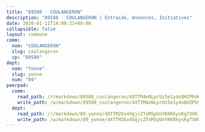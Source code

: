 ```yaml
---
title: "89580 - COULANGERON"
description: "89580 - COULANGERON | Entraide, Annonces, Initiatives"
date: 2020-01-11T14:09:21+09:00
collapsible: false
layout: commune
comm:
  nom: "COULANGERON"
  slug: coulangeron
  cp: "89580"
dept:
  nom: "Yonne"
  slug: yonne
  num: "89"
peerpad:
  comm:
    read_path: /r/markdown/89580_coulangeron/4XTTM4eNLprUz5e1y4oQHZPh96nB7TP285ziXSG1cLqHydBa1
    write_path: /w/markdown/89580_coulangeron/4XTTM4eNLprUz5e1y4oQHZPh96nB7TP285ziXSG1cLqHydBa1-K3TgUDKTLAAefqKfnXuf3enNSBKHXadcBkV9vJ1Dr3ZampSchoPyQbnZSp59sykZEXkJzLJTsgV9Uxvs9Z55UP5pYkYe6R54azDvSmxxrYyLKGXUcup4akL5uxzSZJVNeL7eCPVB
  dept:
    read_path: /r/markdown/89_yonne/4XTTM26x4XgjcZTnM5pUnYKKRkysKgfXHh1wiigoPHqn9LDKB
    write_path: /w/markdown/89_yonne/4XTTM26x4XgjcZTnM5pUnYKKRkysKgfXHh1wiigoPHqn9LDKB-K3TgU4xaMVqzoRnPJNyddApuMoWvJyHL35bzooauYvdhG3MLg3ikjpoueq9BDtqVP4hJBQxpPxix2gohzXyST9tZPnEkyXpDMdHiAFpx7EU6e8WgvFk7NPsBQepM8o13bG9dyqq7
---
```


